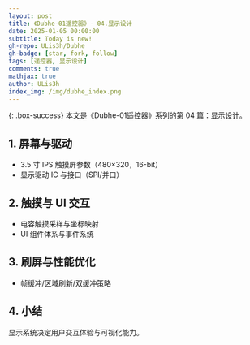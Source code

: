 ```yaml
---
layout: post
title: 《Dubhe-01遥控器》- 04.显示设计
date: 2025-01-05 00:00:00
subtitle: Today is new!
gh-repo: ULis3h/Dubhe
gh-badge: [star, fork, follow]
tags: [遥控器, 显示设计]
comments: true
mathjax: true
author: ULis3h
index_img: /img/dubhe_index.png
---
```


{: .box-success}
本文是《Dubhe-01遥控器》系列的第 04 篇：显示设计。

## 1. 屏幕与驱动
- 3.5 寸 IPS 触摸屏参数（480×320，16-bit）
- 显示驱动 IC 与接口（SPI/并口）

## 2. 触摸与 UI 交互
- 电容触摸采样与坐标映射
- UI 组件体系与事件系统

## 3. 刷屏与性能优化
- 帧缓冲/区域刷新/双缓冲策略

## 4. 小结
显示系统决定用户交互体验与可视化能力。
